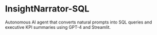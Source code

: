 # InsightNarrator-SQL
Autonomous AI agent that converts natural prompts into SQL queries and executive KPI summaries using GPT-4 and Streamlit.

